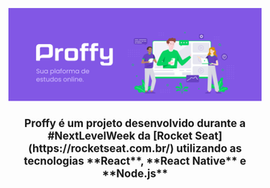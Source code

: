 ![Project Image](.github/proffy.png)

<h2 align="center">Proffy é um projeto desenvolvido durante a #NextLevelWeek da [Rocket Seat](https://rocketseat.com.br/) utilizando as tecnologias **React**, **React Native** e **Node.js** </h2>